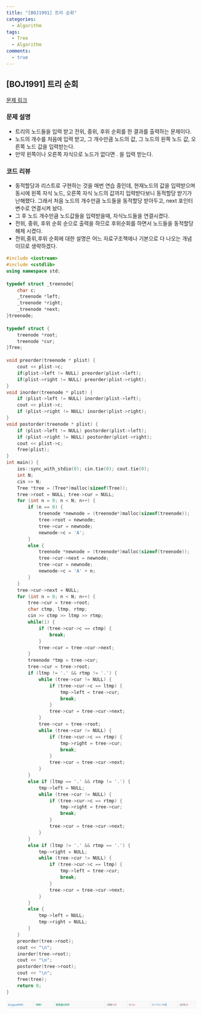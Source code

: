 ```yaml
---
title: "[BOJ1991] 트리 순회"
categories:
  - Algorithm
tags:
  - Tree
  - Algorithm
comments:
  - true
---
```


## [BOJ1991] 트리 순회

[문제 링크](https://www.acmicpc.net/problem/1991)

### 문제 설명
* 트리의 노드들을 입력 받고 전위, 중위, 후위 순회를 한 결과를 출력하는 문제이다.
* 노드의 개수를 처음에 입력 받고, 그 개수만큼 노드의 값, 그 노드의 왼쪽 노드 값, 오른쪽 노드 값을 입력받는다.
* 만약 왼쪽이나 오른쪽 자식으로 노드가 없다면 . 을 입력 받는다.

### 코드 리뷰
* 동적할당과 리스트로 구현하는 것을 매번 연습 중인데, 현재노드의 값을 입력받으며 동시에 왼쪽 자식 노드, 오른쪽 자식 노드의 값까지 입력받다보니 동적할당 받기가 난해했다. 그래서 처음 노드의 개수만큼 노드들을 동적할당 받아두고, next 포인터변수로 연결시켜 놨다.
* 그 후 노드 개수만큼 노드값들을 입력받을때, 자식노드들을 연결시켰다.
* 전위, 중위, 후위 순회 순으로 출력을 하므로 후위순회를 하면서 노드들을 동적할당해제 시켰다.
* 전위,중위,후위 순회에 대한 설명은 어느 자료구조책에나 기본으로 다 나오는 개념이므로 생략하겠다.

```cpp
#include <iostream>
#include <cstdlib>
using namespace std;

typedef struct _treenode{
	char c;
	_treenode *left;
	_treenode *right;
	_treenode *next;
}treenode;

typedef struct {
	treenode *root;
	treenode *cur;
}Tree;

void preorder(treenode * plist) {
	cout << plist->c;
	if(plist->left != NULL) preorder(plist->left);
	if(plist->right != NULL) preorder(plist->right);	
}
void inorder(treenode * plist) {
	if (plist->left != NULL) inorder(plist->left);
	cout << plist->c;
	if (plist->right != NULL) inorder(plist->right);
}
void postorder(treenode * plist) {
	if (plist->left != NULL) postorder(plist->left);
	if (plist->right != NULL) postorder(plist->right);
	cout << plist->c;
	free(plist);
}
int main() {
	ios::sync_with_stdio(0); cin.tie(0); cout.tie(0);
	int N;
	cin >> N;
	Tree *tree = (Tree*)malloc(sizeof(Tree));
	tree->root = NULL; tree->cur = NULL;
	for (int n = 0; n < N; n++) {
		if (n == 0) {
			treenode *newnode = (treenode*)malloc(sizeof(treenode));
			tree->root = newnode;
			tree->cur = newnode;
			newnode->c = 'A';
		}
		else {
			treenode *newnode = (treenode*)malloc(sizeof(treenode));
			tree->cur->next = newnode;
			tree->cur = newnode;
			newnode->c = 'A' + n;
		}
	}
	tree->cur->next = NULL;
	for (int n = 0; n < N; n++) {
		tree->cur = tree->root;
		char ctmp, ltmp, rtmp;
		cin >> ctmp >> ltmp >> rtmp;
		while(1) {
			if (tree->cur->c == ctmp) {
				break;
			}
			tree->cur = tree->cur->next;
		}
		treenode *tmp = tree->cur;
		tree->cur = tree->root;
		if (ltmp != '.' && rtmp != '.') {
			while (tree->cur != NULL) {
				if (tree->cur->c == ltmp) {
					tmp->left = tree->cur;
					break;
				}
				tree->cur = tree->cur->next;
			}
			tree->cur = tree->root;
			while (tree->cur != NULL) {
				if (tree->cur->c == rtmp) {
					tmp->right = tree->cur;
					break;
				}
				tree->cur = tree->cur->next;
			}
		}
		else if (ltmp == '.' && rtmp != '.') {
			tmp->left = NULL;
			while (tree->cur != NULL) {
				if (tree->cur->c == rtmp) {
					tmp->right = tree->cur;
					break;
				}
				tree->cur = tree->cur->next;
			}
		}
		else if (ltmp != '.' && rtmp == '.') {
			tmp->right = NULL;
			while (tree->cur != NULL) {
				if (tree->cur->c == ltmp) {
					tmp->left = tree->cur;
					break;
				}
				tree->cur = tree->cur->next;
			}
		}
		else {
			tmp->left = NULL;
			tmp->right = NULL;
		}
	}
	preorder(tree->root);
	cout << "\n";
	inorder(tree->root);
	cout << "\n";
	postorder(tree->root);
	cout << "\n";
	free(tree);
	return 0;
}
```


![](/assets/img/Algorithm/08231.png)

